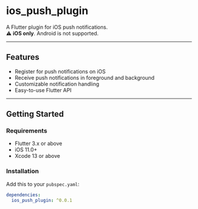 # ios_push_plugin

A Flutter plugin for iOS push notifications.  
⚠️ **iOS only**. Android is not supported.

---

## Features

- Register for push notifications on iOS
- Receive push notifications in foreground and background
- Customizable notification handling
- Easy-to-use Flutter API

---

## Getting Started

### Requirements

- Flutter 3.x or above
- iOS 11.0+
- Xcode 13 or above

### Installation

Add this to your `pubspec.yaml`:

```yaml
dependencies:
  ios_push_plugin: ^0.0.1
